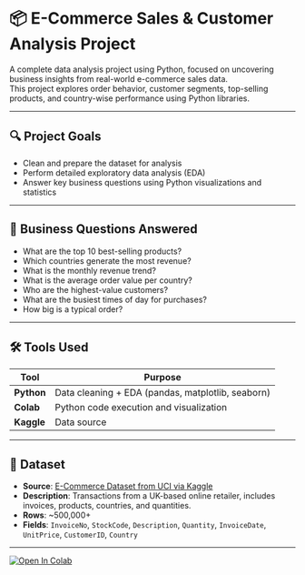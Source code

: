 # 📦 E-Commerce Sales & Customer Analysis Project

A complete data analysis project using Python, focused on uncovering business insights from real-world e-commerce sales data.  
This project explores order behavior, customer segments, top-selling products, and country-wise performance using Python libraries.

---

## 🔍 Project Goals

- Clean and prepare the dataset for analysis
- Perform detailed exploratory data analysis (EDA)
- Answer key business questions using Python visualizations and statistics

---

## 🧠 Business Questions Answered

- What are the top 10 best-selling products?
- Which countries generate the most revenue?
- What is the monthly revenue trend?
- What is the average order value per country?
- Who are the highest-value customers?
- What are the busiest times of day for purchases?
- How big is a typical order?

---

## 🛠 Tools Used

| Tool        | Purpose                                     |
|-------------|---------------------------------------------|
| **Python**  | Data cleaning + EDA (pandas, matplotlib, seaborn) |
| **Colab** | Python code execution and visualization |
| **Kaggle**  | Data source |

---

## 📁 Dataset

- **Source**: [E-Commerce Dataset from UCI via Kaggle](https://www.kaggle.com/datasets/carrie1/ecommerce-data)
- **Description**: Transactions from a UK-based online retailer, includes invoices, products, countries, and quantities.
- **Rows**: ~500,000+  
- **Fields**: `InvoiceNo`, `StockCode`, `Description`, `Quantity`, `InvoiceDate`, `UnitPrice`, `CustomerID`, `Country`

---
[![Open In Colab](https://colab.research.google.com/assets/colab-badge.svg)](https://colab.research.google.com/github/moonjalal9695/Retail-Data-Analysis_with_python/blob/main/path/to/python_EDA.ipynb)


